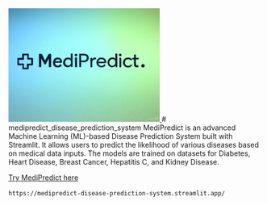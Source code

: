 <a href="https://medipredict-disease-prediction-system.streamlit.app/" target="_blank">
  <img src="medipredictlogo.png" alt="MediPredict Logo" width="300">
</a>
# medipredict_disease_prediction_system
MediPredict is an advanced Machine Learning (ML)-based Disease Prediction System built with Streamlit. It allows users to predict the likelihood of various diseases based on medical data inputs. The models are trained on datasets for Diabetes, Heart Disease, Breast Cancer, Hepatitis C, and Kidney Disease.

[Try MediPredict here](https://medipredict-disease-prediction-system.streamlit.app/)

```
https://medipredict-disease-prediction-system.streamlit.app/
```
